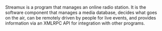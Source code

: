 Streamux is a program that manages an online radio station. It is the software component that manages a media database, decides what goes on the air, can be remotely driven by people for live events, and provides information via an XMLRPC API for integration with other programs.
